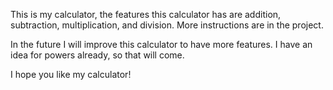 This is my calculator, the features this calculator has are addition, subtraction,
multiplication, and division. More instructions are in the project.

In the future I will improve this calculator to have more features. I have an idea for
powers already, so that will come.

I hope you like my calculator!
